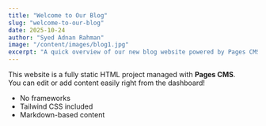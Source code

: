 ```yaml
---
title: "Welcome to Our Blog"
slug: "welcome-to-our-blog"
date: 2025-10-24
author: "Syed Adnan Rahman"
image: "/content/images/blog1.jpg"
excerpt: "A quick overview of our new blog website powered by Pages CMS."
---
```


This website is a fully static HTML project managed with **Pages CMS**.  
You can edit or add content easily right from the dashboard!

- No frameworks  
- Tailwind CSS included  
- Markdown-based content
